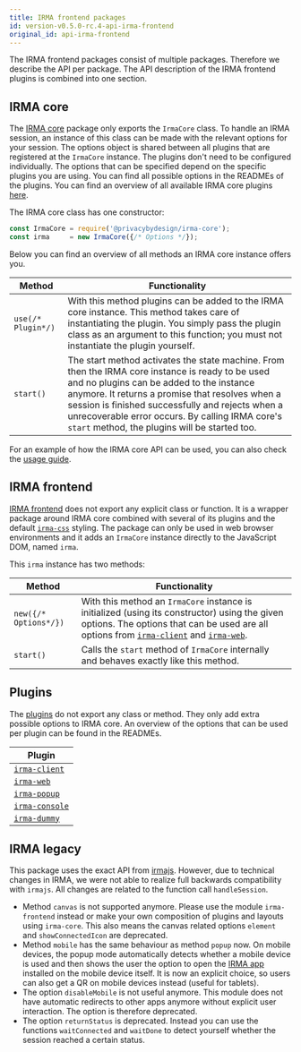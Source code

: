 ```yaml
---
title: IRMA frontend packages
id: version-v0.5.0-rc.4-api-irma-frontend
original_id: api-irma-frontend
---
```


The IRMA frontend packages consist of multiple packages. Therefore we describe the API per package.
The API description of the IRMA frontend plugins is combined into one section.

## IRMA core
The [IRMA core](irma-frontend.md#irma-core) package only exports the `IrmaCore` class. To handle an IRMA session, 
an instance of this class can be made with the relevant options for your session. The options object is shared
between all plugins that are registered at the `IrmaCore` instance. The plugins don't need to be configured
individually. The options that can be specified depend on the specific plugins you are using. You can find all 
possible options in the READMEs of the plugins. You can find an overview of all available IRMA core plugins
[here](#plugins).

The IRMA core class has one constructor:
```javascript
const IrmaCore = require('@privacybydesign/irma-core');
const irma     = new IrmaCore({/* Options */});
```

Below you can find an overview of all methods an IRMA core instance offers you.

| Method | Functionality |
|---|---|
| `use(/* Plugin*/)` | With this method plugins can be added to the IRMA core instance. This method takes care of instantiating the plugin. You simply pass the plugin class as an argument to this function; you must not instantiate the plugin yourself.
| `start()` | The start method activates the state machine. From then the IRMA core instance is ready to be used and no plugins can be added to the instance anymore. It returns a promise that resolves when a session is finished successfully and rejects when a unrecoverable error occurs. By calling IRMA core's `start` method, the plugins will be started too.

For an example of how the IRMA core API can be used, you can also check the [usage guide](irma-frontend.md#usage-guide).

## IRMA frontend
[IRMA frontend](irma-frontend.md#irma-frontend) does not export any explicit class or function. It is a wrapper
package around IRMA core combined with several of its plugins and the default [`irma-css`](irma-frontend.md#irma-css)
styling. The package can only be used in web browser environments and it adds an `IrmaCore` instance
directly to the JavaScript DOM, named `irma`.

This `irma` instance has two methods:

| Method | Functionality |
|---|---|
| `new({/* Options*/})` | With this method an `IrmaCore` instance is initialized (using its constructor) using the given options. The options that can be used are all options from [`irma-client`](https://github.com/privacybydesign/irma-frontend-packages/tree/master/plugins/irma-client) and [`irma-web`](https://github.com/privacybydesign/irma-frontend-packages/tree/master/plugins/irma-web).
| `start()` | Calls the `start` method of `IrmaCore` internally and behaves exactly like this method.

## Plugins
The [plugins](irma-frontend.md#available-plugins-for-irma-core) do not export any class or method. They only add extra
possible options to IRMA core. An overview of the options that can be used per plugin can be found in the READMEs.

| Plugin |
|---|
| [`irma-client`](https://github.com/privacybydesign/irma-frontend-packages/tree/master/plugins/irma-client) |
| [`irma-web`](https://github.com/privacybydesign/irma-frontend-packages/tree/master/plugins/irma-web) |
| [`irma-popup`](https://github.com/privacybydesign/irma-frontend-packages/tree/master/examples/browser/irma-popup) |
| [`irma-console`](https://github.com/privacybydesign/irma-frontend-packages/tree/master/examples/browser/irma-console) |
| [`irma-dummy`](https://github.com/privacybydesign/irma-frontend-packages/tree/master/examples/browser/irma-dummy) |

## IRMA legacy
This package uses the exact API from [irmajs](api-irmajs.md). However, due to technical changes in IRMA, 
we were not able to realize full backwards compatibility with `irmajs`.
All changes are related to the function call `handleSession`.
* Method `canvas` is not supported anymore. Please use the module `irma-frontend` instead or make
 your own composition of plugins and layouts using `irma-core`.
 This also means the canvas related options `element` and `showConnectedIcon` are deprecated.
* Method `mobile` has the same behaviour as method `popup` now. On mobile devices, the popup
 mode automatically detects whether a mobile device is used and then shows the user the option to open
 the [IRMA app](irma-app.md) installed on the mobile device itself. It is now an explicit choice, so users can also get
 a QR on mobile devices instead (useful for tablets).
* The option `disableMobile` is not useful anymore. This module does not have
 automatic redirects to other apps anymore without explicit user interaction.
 The option is therefore deprecated.
* The option `returnStatus` is deprecated. Instead you can use the functions `waitConnected` and `waitDone`
 to detect yourself whether the session reached a certain status.
